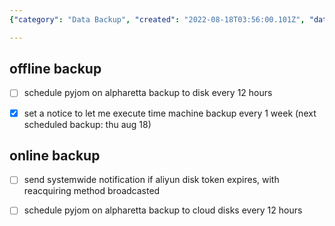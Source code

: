```yaml
---
{"category": "Data Backup", "created": "2022-08-18T03:56:00.101Z", "date": "2022-08-18 03:56:00", "description": "The article discusses Backup Schedules for a system, covering both offline backups to disk and online backups to cloud disks. It also provides guidance on setting up notification systems and determining timetables for regular intervals of execution.", "modified": "2022-08-18T20:20:29.639Z", "tags": ["schedule"], "title": "backup schedules"}

---
```


## offline backup

- [ ] schedule pyjom on alpharetta backup to disk every 12 hours

- [x] set a notice to let me execute time machine backup every 1 week (next scheduled backup: thu aug 18)

## online backup

- [ ] send systemwide notification if aliyun disk token expires, with reacquiring method broadcasted

- [ ] schedule pyjom on alpharetta backup to cloud disks every 12 hours
